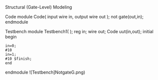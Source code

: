 Structural (Gate-Level) Modeling

Code
module Code(
input wire in,
output wire out
    );
    not gate(out,in);
endmodule

Testbench
module Testbench1(
    );
    reg in;
    wire out;
    Code uut(in,out);
    initial 
    begin

    in=0;
    #10 
    in=1;
    #10 $finish;
    end
endmodule
![Testbench]NotgateG.png)
